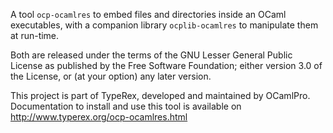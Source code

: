 A tool `ocp-ocamlres` to embed files and directories inside an
OCaml executables, with a companion library `ocplib-ocamlres` to
manipulate them at run-time.

Both are released under the terms of the GNU Lesser General
Public License as published by the Free Software Foundation; either
version 3.0 of the License, or (at your option) any later version.

This project is part of TypeRex, developed and maintained by OCamlPro.
Documentation to install and use this tool is available on
http://www.typerex.org/ocp-ocamlres.html
